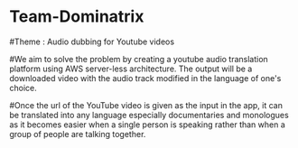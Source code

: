 # Team-Dominatrix

#Theme : Audio dubbing for Youtube videos

#We aim to solve the problem by creating a  youtube audio translation platform using AWS server-less architecture. The output will be a downloaded video with the audio track modified in the language of one's choice.

#Once the url of the YouTube video is given as the input in the app, it can be translated into any language especially documentaries and monologues as it becomes easier when a single person is speaking rather than when a group of people are talking together.
